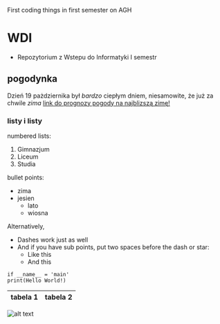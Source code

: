 First coding things in first semester on AGH
# WDI
- Repozytorium z Wstepu do Informatyki I semestr
## pogodynka
Dzień 19 pażdziernika był *bardzo* ciepłym dniem, niesamowite, że już za chwile _zima_ [link do prognozy pogody na najblizszą zimę!](https://pomorska.pl/taka-bedzie-zima-20212022-w-polsce-imgw-podaje-nowa-prognoze-pogody-az-do-stycznia/ar/c15-15816964)


### listy i listy
numbered lists:
1. Gimnazjum
2. Liceum
3. Studia

bullet points:
* zima
* jesien
  * lato
  * wiosna

Alternatively,

- Dashes work just as well
- And if you have sub points, put two spaces before the dash or star:
  - Like this
  - And this

```pyhton
if __name__ = 'main'
print(Hello World!)
```


|tabela 1|tabela 2|
|--------|--------|


![alt text](https://upload.wikimedia.org/wikipedia/commons/thumb/7/71/Calico_tabby_cat_-_Savannah.jpg/1200px-Calico_tabby_cat_-_Savannah.jpg)

<!-- ![alt text](https://www.zooplus.pl/magazyn/wp-content/uploads/2021/04/dog-niemiecki-768x512.jpg)
 -->



